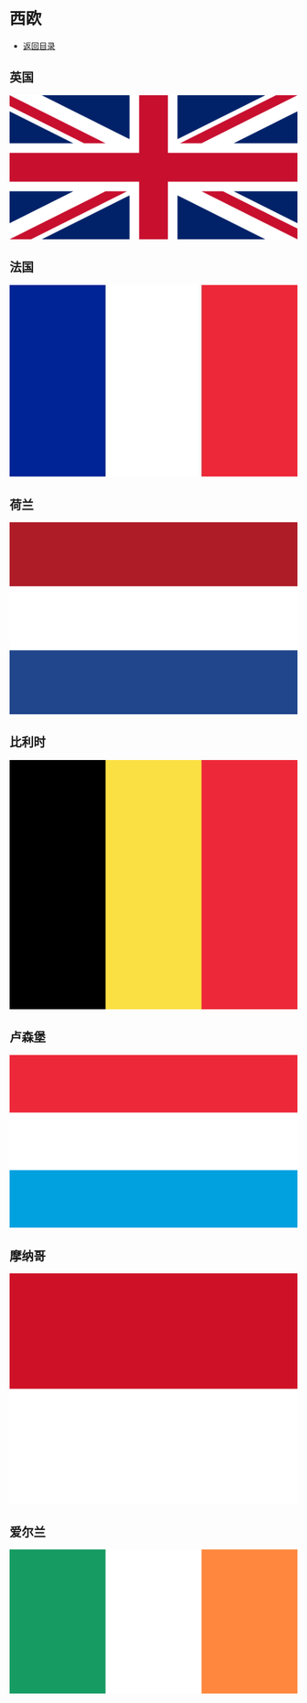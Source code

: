 # 西欧
+ [返回目录](../README.md)
## 英国  
![](英国.jfif)
## 法国  
![](法国.jfif)
## 荷兰  
![](荷兰.jfif)
## 比利时  
![](比利时.jfif)
## 卢森堡  
![](卢森堡.jfif)
## 摩纳哥  
![](摩纳哥.jfif)
## 爱尔兰  
![](爱尔兰.jfif)